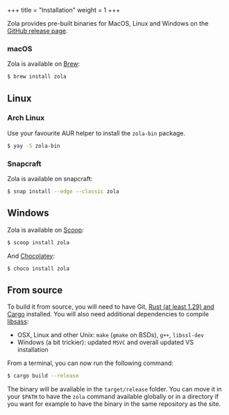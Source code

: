 +++
title = "Installation"
weight = 1
+++

Zola provides pre-built binaries for MacOS, Linux and Windows on the
[GitHub release page](https://github.com/getzola/zola/releases).

### macOS

Zola is available on [Brew](https://brew.sh):

```bash
$ brew install zola
```

## Linux

### Arch Linux

Use your favourite AUR helper to install the `zola-bin` package.

```bash
$ yay -S zola-bin
```

### Snapcraft

Zola is available on snapcraft:

```bash
$ snap install --edge --classic zola
```

## Windows

Zola is available on [Scoop](http://scoop.sh):

```bash
$ scoop install zola
```

And [Chocolatey](https://chocolatey.org/):

```bash
$ choco install zola
```

## From source
To build it from source, you will need to have Git, [Rust (at least 1.29) and Cargo](https://www.rust-lang.org/)
installed. You will also need additional dependencies to compile [libsass](https://github.com/sass/libsass):

- OSX, Linux and other Unix: `make` (`gmake` on BSDs), `g++`, `libssl-dev`
- Windows (a bit trickier): updated `MSVC` and overall updated VS installation

From a terminal, you can now run the following command:

```bash
$ cargo build --release
```

The binary will be available in the `target/release` folder. You can move it in your `$PATH` to have the
`zola` command available globally or in a directory if you want for example to have the binary in the
same repository as the site.
